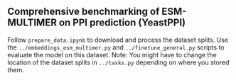 ## Comprehensive benchmarking of ESM-MULTIMER on PPI prediction (YeastPPI)

Follow `prepare_data.ipynb` to download and process the dataset splits. Use the `../embeddings_esm_multimer.py` and `../finetune_general.py` scripts to evaluate the model on this dataset. Note: You might have to change the location of the dataset splits in `../tasks.py` depending on where you stored them. 